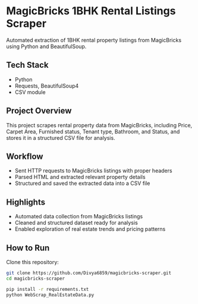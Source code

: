 # MagicBricks 1BHK Rental Listings Scraper

Automated extraction of 1BHK rental property listings from MagicBricks using Python and BeautifulSoup.

## Tech Stack
- Python
- Requests, BeautifulSoup4
- CSV module

## Project Overview
This project scrapes rental property data from MagicBricks, including Price, Carpet Area, Furnished status, Tenant type, Bathroom, and Status, and stores it in a structured CSV file for analysis.

## Workflow
- Sent HTTP requests to MagicBricks listings with proper headers
- Parsed HTML and extracted relevant property details
- Structured and saved the extracted data into a CSV file

## Highlights
- Automated data collection from MagicBricks listings
- Cleaned and structured dataset ready for analysis
- Enabled exploration of real estate trends and pricing patterns

## How to Run
Clone this repository:

```bash
git clone https://github.com/Divya6859/magicbricks-scraper.git
cd magicbricks-scraper

pip install -r requirements.txt
python WebScrap_RealEstateData.py
